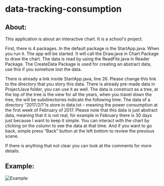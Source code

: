 # data-tracking-consumption

## About:
This application is about an interactive chart. It is a school's project.

First, there is 4 packages. In the default package is the StartApp.java. When you
run it. The app will be started. It will call the Draw.java in Chart Package to draw
the chart. The data is read by using the ReadFile.java in Reader Package. The
CreateData Package is used for creating an abstract data, use this if you somehow
lost the data.

There is already a link inside StartApp.java, line 26. Please change this link to the
directory that you story this data. There is already pre-made data in ProjectJava
folder, you can use it as well. The data is construct as a tree, at the top of the tree
is the view for all the years, when you travel down the tree, the will be
subdirectories indicate the following time. The data of a directory “2017/2/1”is
store in data.txt – meaning the power consumption at the first week of February
of 2017. Please note that this data is just abstract data, meaning that it is not real,
for example in February there is 30 days just because I want to keep it simple.
You can interact with the chart by clicking on the column to see the data at that
time. And if you want to go back, simple press “Back” button at the left bottom to
review the previous scene.

If there is anything that not clear you can look at the comments for more details.

## Example:
![Example:](https://github.com/Aleadinglight/data-tracking-consumption/blob/master/example.JPG)

